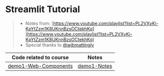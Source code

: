 # Streamlit Tutorial
> - Notes from: [https://www.youtube.com/playlist?list=PL2VXyKi-KpYtZzm1K8UKnnBzsOCtekhKq](https://www.youtube.com/playlist?list=PL2VXyKi-KpYtZzm1K8UKnnBzsOCtekhKq)
> - Special thanks to [@wjbmattingly](https://github.com/wjbmattingly)

|Code related to course|Notes|
|-|-|
|[demo1-Web-Components](./demo1-web%20components/app.py)|[demo1-Notes](./demo1-web%20components/README.md)|